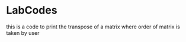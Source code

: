 # LabCodes
this is a code to print the transpose of a matrix where order of matrix is taken by user
